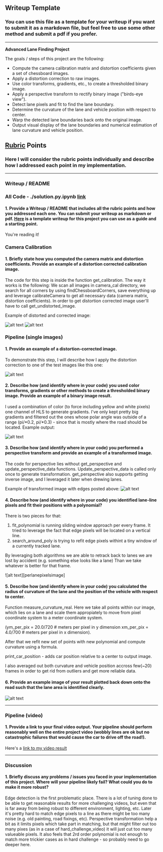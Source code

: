 ## Writeup Template

### You can use this file as a template for your writeup if you want to submit it as a markdown file, but feel free to use some other method and submit a pdf if you prefer.

---

**Advanced Lane Finding Project**

The goals / steps of this project are the following:

* Compute the camera calibration matrix and distortion coefficients given a set of chessboard images.
* Apply a distortion correction to raw images.
* Use color transforms, gradients, etc., to create a thresholded binary image.
* Apply a perspective transform to rectify binary image ("birds-eye view").
* Detect lane pixels and fit to find the lane boundary.
* Determine the curvature of the lane and vehicle position with respect to center.
* Warp the detected lane boundaries back onto the original image.
* Output visual display of the lane boundaries and numerical estimation of lane curvature and vehicle position.

[//]: # (Image References)

[cimage1]: ./my_output/camera_cal/calibration5.jpg "calibration output"
[cimage2]: ./camera_cal/calibration5.jpg "calibration input"
[inimage]: ./test_images/test3.jpg "input image"
[edgesimage]: ./my_output/edges.jpg "edges image"
[perspectiveimage]: ./my_output/perspective_edges.jpg "perspective edges image"
[perlanepixelimage]: ./my_output/per_lane_pixels.jpg "Each lane after perspective transform"
[outputimage]: ./my_output/output.jpg "Final output"

[image1]: ./examples/undistort_output.png "Undistorted"
[image2]: ./test_images/test1.jpg "Road Transformed"
[image3]: ./examples/binary_combo_example.jpg "Binary Example"
[image4]: ./examples/warped_straight_lines.jpg "Warp Example"
[image5]: ./examples/color_fit_lines.jpg "Fit Visual"
[image6]: ./examples/example_output.jpg "Output"
[video1]: ./project_video.mp4 "Video"

## [Rubric](https://review.udacity.com/#!/rubrics/571/view) Points

### Here I will consider the rubric points individually and describe how I addressed each point in my implementation.  

---

### Writeup / README

### All Code - ./solution.py.ipynb [link](./solution.py.ipynb)

#### 1. Provide a Writeup / README that includes all the rubric points and how you addressed each one.  You can submit your writeup as markdown or pdf.  [Here](https://github.com/udacity/CarND-Advanced-Lane-Lines/blob/master/writeup_template.md) is a template writeup for this project you can use as a guide and a starting point.  

You're reading it!

### Camera Calibration

#### 1. Briefly state how you computed the camera matrix and distortion coefficients. Provide an example of a distortion corrected calibration image.

The code for this step is inside the function get_calibration. The way it works is the following: We scan all images in camera_cal directory, we search for all corners by using findChessboardCorners, save everything up and leverage calibrateCamera to get all necessary data (camera matrix, distortion coefficients). In order to get distortion corrected image user'll have to call get_undistorted_image.

Example of distorted and corrected image: 

![alt text][cimage1]
![alt text][cimage2]

### Pipeline (single images)

#### 1. Provide an example of a distortion-corrected image.

To demonstrate this step, I will describe how I apply the distortion correction to one of the test images like this one:

![alt text][inimage]

#### 2. Describe how (and identify where in your code) you used color transforms, gradients or other methods to create a thresholded binary image.  Provide an example of a binary image result.

I used a combination of color (to force including yellow and white pixels) one channel of HLS to generate gradients. I've only kept pretty big gradients and filtered out the ones whose polar angle was outside of a range (pi/*0.2, pi/*0.3) - since that is mostly where the road should be located.
Example output:

![alt text][edgesimage]

#### 3. Describe how (and identify where in your code) you performed a perspective transform and provide an example of a transformed image.

The code for perspective lies without get_perspective and update_perspective_data functions. Update_perspective_data is called only once to generate transformation.
get_perspective also supports getting inverse image, and I leveraged it later when drewing lanes.

Example of transformed image with edges posted above:
![alt text][perspectiveimage]


#### 4. Describe how (and identify where in your code) you identified lane-line pixels and fit their positions with a polynomial?
There is two pieces for that:
1. fit_polynomial is running sliding window approach per every frame. It tried to leverage the fact that edge pixels will be located on a vertical line.
2. search_around_poly is trying to refit edge pixels withint a tiny window of a currently tracked lane.

By leveraging both algorithms we are able to retrack back to lanes we are lost by accident (e.g. something else looks like a lane)
Than we take whatever is better for that frame.

![alt text][perlanepixelsimage]

#### 5. Describe how (and identify where in your code) you calculated the radius of curvature of the lane and the position of the vehicle with respect to center.
Function measure_curvature_real.
Here we take all points within our image, which lies on a lane and scale them appropiately to move from pixel coordinate system to a meter coordinate system.

(ym_per_pix = 20.0/720 # meters per pixel in y dimension
 xm_per_pix = 4.0/700 # meters per pixel in x dimension).

After that we refit new set of points with new polynomial and compute curvature using a formula.

print_car_position - adds car position relative to a center to output image.

I also averaged out both curvature and vehicle position accross few(~20) frames in order to get rid from outliers and get more reliable data.


#### 6. Provide an example image of your result plotted back down onto the road such that the lane area is identified clearly.

![alt text][outputimage]

---

### Pipeline (video)

#### 1. Provide a link to your final video output.  Your pipeline should perform reasonably well on the entire project video (wobbly lines are ok but no catastrophic failures that would cause the car to drive off the road!).

Here's a [link to my video result](./project_video_output.mp4)

---

### Discussion

#### 1. Briefly discuss any problems / issues you faced in your implementation of this project.  Where will your pipeline likely fail?  What could you do to make it more robust?
Edge detection is the first problematic place. There is a lot of tuning done to be able to get reasonable results for more challenging videos, but even that is far away from being robust to different environment, lighting, etc.
Later it's pretty hard to match edge pixels to a line as there might be too many noise (e.g. old painting, road fixings, etc). Perspective transformation help a bit as it limits pixels which take part in matching, but that might filter out too many pixes (as in a case of hard_challenge_video) it will just cut too many valueable pixels.
It also feels that 2rd order polynomial is not enough to match more trickier cases as in hard challenge - so probably need to go deeper here.
